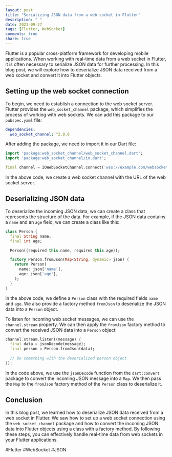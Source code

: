 ```yaml
---
layout: post
title: "Serializing JSON data from a web socket in Flutter"
description: " "
date: 2023-09-27
tags: [Flutter, WebSocket]
comments: true
share: true
---
```


Flutter is a popular cross-platform framework for developing mobile applications. When working with real-time data from a web socket in Flutter, it is often necessary to serialize JSON data for further processing. In this blog post, we will explore how to deserialize JSON data received from a web socket and convert it into Flutter objects.

## Setting up the web socket connection

To begin, we need to establish a connection to the web socket server. Flutter provides the `web_socket_channel` package, which simplifies the process of working with web sockets. We can add this package to our `pubspec.yaml` file:

```yaml
dependencies:
  web_socket_channel: ^2.0.0
```

After adding the package, we need to import it in our Dart file:

```dart
import 'package:web_socket_channel/web_socket_channel.dart';
import 'package:web_socket_channel/io.dart';

final channel = IOWebSocketChannel.connect('wss://example.com/websocket');
```

In the above code, we create a web socket channel with the URL of the web socket server.

## Deserializing JSON data

To deserialize the incoming JSON data, we can create a class that represents the structure of the data. For example, if the JSON data contains a `name` and an `age` field, we can create a class like this:

```dart
class Person {
  final String name;
  final int age;

  Person({required this.name, required this.age});

  factory Person.fromJson(Map<String, dynamic> json) {
    return Person(
      name: json['name'],
      age: json['age'],
    );
  }
}
```

In the above code, we define a `Person` class with the required fields `name` and `age`. We also provide a factory method `fromJson` to deserialize the JSON data into a `Person` object.

To listen for incoming web socket messages, we can use the `channel.stream` property. We can then apply the `fromJson` factory method to convert the received JSON data into a `Person` object:

```dart
channel.stream.listen((message) {
  final data = jsonDecode(message);
  final person = Person.fromJson(data);
  
  // Do something with the deserialized person object
});
```

In the code above, we use the `jsonDecode` function from the `dart:convert` package to convert the incoming JSON message into a `Map`. We then pass the `Map` to the `fromJson` factory method of the `Person` class to deserialize it.

## Conclusion

In this blog post, we learned how to deserialize JSON data received from a web socket in Flutter. We saw how to set up a web socket connection using the `web_socket_channel` package and how to convert the incoming JSON data into Flutter objects using a class with a factory method. By following these steps, you can effectively handle real-time data from web sockets in your Flutter applications.

#Flutter #WebSocket #JSON